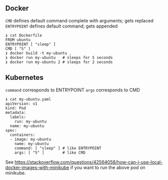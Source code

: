 
## Docker

`CMD` defines default command complete with arguments; gets replaced
`ENTRYPOINT` defines default command; gets appended

```
❯ cat Dockerfile
FROM ubuntu
ENTRYPOINT [ "sleep" ]
CMD [ "5" ]
❯ docker build -t my-ubuntu .
❯ docker run my-ubuntu   # sleeps for 5 seconds
❯ docker run my-ubuntu 2 # sleeps for 2 seconds
```

## Kubernetes

`command` corresponds to ENTRYPOINT
`args` corresponds to CMD

```
❯ cat my-ubuntu.yaml
apiVersion: v1
kind: Pod
metadata:
  labels:
    run: my-ubuntu
  name: my-ubuntu
spec:
  containers:
  - image: my-ubuntu
    name: my-ubuntu
    command: [ "sleep" ] # like ENTRYPOINT
    args: [ "5" ]        # like CMD
```

See https://stackoverflow.com/questions/42564058/how-can-i-use-local-docker-images-with-minikube if you want to run the above pod on minikube.